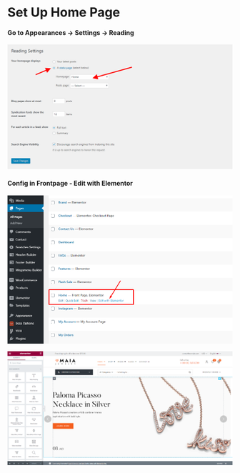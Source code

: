 # Set Up Home Page

#### Go to **Appearances -> Settings -> Reading**

![](../.gitbook/assets/use-home1.png)

#### **Config in Frontpage - Edit with Elementor**

![](../.gitbook/assets/use-home2.png)

![](<../.gitbook/assets/import-data-step7-6 (1).png>)
